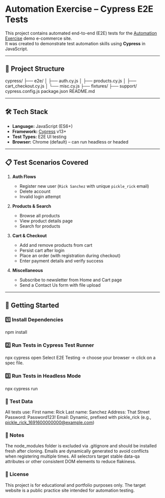# Automation Exercise – Cypress E2E Tests

This project contains automated end-to-end (E2E) tests for the [Automation Exercise](https://automationexercise.com/) demo e-commerce site.  
It was created to demonstrate test automation skills using **Cypress** in JavaScript.

---

## 📂 Project Structure

cypress/
├── e2e/
│ ├── auth.cy.js
│ ├── products.cy.js
│ ├── cart_checkout.cy.js
│ └── misc.cy.js
├── fixtures/
├── support/
cypress.config.js
package.json
README.md


---

## 🛠 Tech Stack

- **Language:** JavaScript (ES6+)
- **Framework:** [Cypress](https://www.cypress.io/) v13+
- **Test Types:** E2E UI testing
- **Browser:** Chrome (default) – can run headless or headed

---

## 📋 Test Scenarios Covered

1. **Auth Flows**
   - Register new user (`Rick Sanchez` with unique `pickle_rick` email)
   - Delete account
   - Invalid login attempt

2. **Products & Search**
   - Browse all products
   - View product details page
   - Search for products

3. **Cart & Checkout**
   - Add and remove products from cart
   - Persist cart after login
   - Place an order (with registration during checkout)
   - Enter payment details and verify success

4. **Miscellaneous**
   - Subscribe to newsletter from Home and Cart page
   - Send a Contact Us form with file upload

---

## 🚀 Getting Started

### 1️⃣ Install Dependencies

npm install

### 2️⃣ Run Tests in Cypress Test Runner

npx cypress open
Select E2E Testing → choose your browser → click on a spec file.

### 3️⃣ Run Tests in Headless Mode

npx cypress run

### 🔑 Test Data

All tests use:
First name: Rick
Last name: Sanchez
Address: That Street
Password: Password123!
Email: Dynamic, prefixed with pickle_rick (e.g., pickle_rick_1691600000000@example.com)

### 📌 Notes
The node_modules folder is excluded via .gitignore and should be installed fresh after cloning.
Emails are dynamically generated to avoid conflicts when registering multiple times.
All selectors target stable data-qa attributes or other consistent DOM elements to reduce flakiness.

### 📄 License
This project is for educational and portfolio purposes only. The target website is a public practice site intended for automation testing.